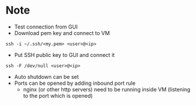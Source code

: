 # Note
* Test connection from GUI
* Download pem key and connect to VM
```
ssh -i ~/.ssh/<my.pem> <user>@<ip>
```
 
* Put SSH public key to GUI and connect it
```
ssh -F /dev/null <user>@<ip>
```

* Auto shutdown can be set
* Ports can be opened by adding inbound port rule
  * nginx (or other http servers) need to be running inside VM (listening to the port which is opened)



